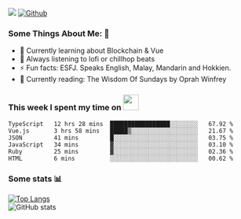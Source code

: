 ![](https://visitor-badge.laobi.icu/badge?page_id=seanho96.seanho96)
[![Github](https://img.shields.io/github/followers/seanho96?label=Follow&style=social)](https://github.com/seanho96)

### Some Things About Me: 👋
- 🌱 Currently learning about Blockchain & Vue
- :musical_note: Always listening to lofi or chillhop beats
- :zap: Fun facts: ESFJ. Speaks English, Malay, Mandarin and Hokkien.
- :book: Currently reading: The Wisdom Of Sundays by Oprah Winfrey

### This week I spent my time on <img src="https://media.giphy.com/media/SvQzkTQb3ZwKcj1QTO/giphy.gif" width="32">

<!--START_SECTION:waka-->

```text
TypeScript   12 hrs 28 mins  █████████████████░░░░░░░░   67.92 %
Vue.js       3 hrs 58 mins   █████▒░░░░░░░░░░░░░░░░░░░   21.67 %
JSON         41 mins         █░░░░░░░░░░░░░░░░░░░░░░░░   03.75 %
JavaScript   34 mins         ▓░░░░░░░░░░░░░░░░░░░░░░░░   03.10 %
Ruby         25 mins         ▓░░░░░░░░░░░░░░░░░░░░░░░░   02.36 %
HTML         6 mins          ░░░░░░░░░░░░░░░░░░░░░░░░░   00.62 %
```

<!--END_SECTION:waka-->

### Some stats 📊

[![Top Langs](https://github-readme-stats.vercel.app/api/top-langs/?username=seanho96&layout=compact&theme=graywhite)](https://github.com/anuraghazra/github-readme-stats)
<br/>
![GitHub stats](https://github-readme-stats.vercel.app/api?username=seanho96&show_icons=true&theme=graywhite)

